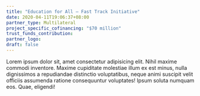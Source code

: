 ```yaml
---
title: "Education for All – Fast Track Initiative"
date: 2020-04-11T19:06:37+08:00
partner_type: Multilateral
project_specific_cofinancing: "$70 million"
trust_funds_contribution:
partner_logo:
draft: false
---
```


Lorem ipsum dolor sit, amet consectetur adipisicing elit. Nihil maxime commodi inventore. Maxime cupiditate molestiae illum ex est minus, nulla dignissimos a repudiandae distinctio voluptatibus, neque animi suscipit velit officiis assumenda ratione consequuntur voluptates! Ipsum soluta numquam eos. Quae, eligendi!


